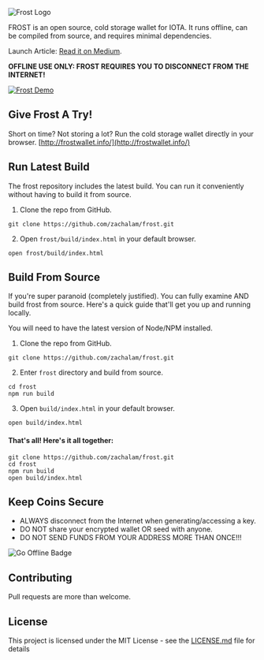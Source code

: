 ![Frost Logo](https://raw.githubusercontent.com/zachalam/frost/master/src/images/frost.png)

FROST is an open source, cold storage wallet for IOTA. It runs offline, can be compiled from source, and requires minimal dependencies. 

Launch Article: [Read it on Medium](https://medium.com/@alamzach/introducing-frost-a-secure-offline-cold-storage-wallet-for-iota-552abca7acce).

**OFFLINE USE ONLY: FROST REQUIRES YOU TO DISCONNECT FROM THE INTERNET!**

<a href="https://zachalam.github.io/frost/"><img src="https://media.giphy.com/media/l0NgSuCl5bdQr7KPS/giphy.gif" title="Frost Demo"/></a>

## Give Frost A Try!
Short on time? Not storing a lot? Run the cold storage wallet directly in your browser.
[http://frostwallet.info/](http://frostwallet.info/)

## Run Latest Build
The frost repository includes the latest build. You can run it conveniently without having to build it from source.

1. Clone the repo from GitHub.
```
git clone https://github.com/zachalam/frost.git
```

2. Open `frost/build/index.html` in your default browser.
```
open frost/build/index.html
```

## Build From Source
If you're super paranoid (completely justified). You can fully examine AND build frost from source. Here's a quick guide that'll get you up and running locally.

You will need to have the latest version of Node/NPM installed.

1. Clone the repo from GitHub.
```
git clone https://github.com/zachalam/frost.git
```

2. Enter `frost` directory and build from source.
```
cd frost
npm run build
```

3. Open `build/index.html` in your default browser.
```
open build/index.html
```

#### That's all! Here's it all together:
```
git clone https://github.com/zachalam/frost.git
cd frost
npm run build
open build/index.html
```

## Keep Coins Secure
* ALWAYS disconnect from the Internet when generating/accessing a key.
* DO NOT share your encrypted wallet OR seed with anyone.
* DO NOT SEND FUNDS FROM YOUR ADDRESS MORE THAN ONCE!!!

<img src="https://media.giphy.com/media/5jUsOq78hkBY5rKfnp/giphy.gif" title="Go Offline Badge">

## Contributing
Pull requests are more than welcome.

## License
This project is licensed under the MIT License - see the [LICENSE.md](LICENSE.md) file for details
